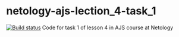 # netology-ajs-lection_4-task_1
[![Build status](https://ci.appveyor.com/api/projects/status/s882fjuoeq9fill9?svg=true)](https://ci.appveyor.com/project/extrin/netology-ajs-lection-4-task-1)
Code for task 1 of lesson 4 in AJS course at Netology
